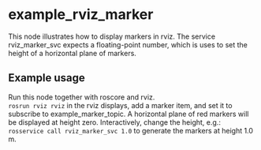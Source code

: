 # example_rviz_marker
This node illustrates how to display markers in rviz. 
The service rviz_marker_svc expects a floating-point number, which is uses to 
set the height of a horizontal plane of markers.

## Example usage
Run this node together with roscore and rviz.  
`rosrun rviz rviz`
in the rviz displays, add a marker item, and set it to subscribe to example_marker_topic.
A horizontal plane of red markers will be displayed at height zero.  Interactively, change the height, e.g.:
`rosservice call rviz_marker_svc 1.0`
to generate the markers at height 1.0 m.

    
